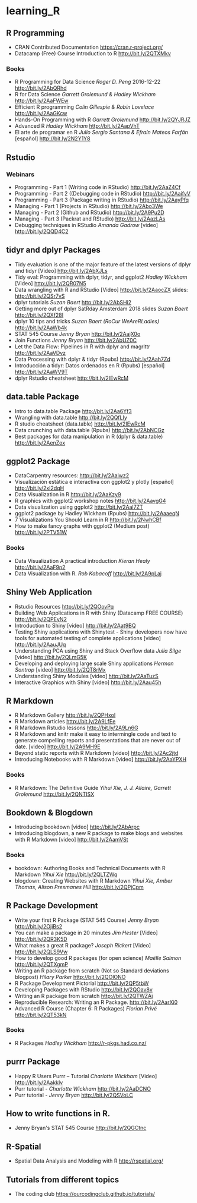 # learning_R

## R Programming
* CRAN Contributed Documentation https://cran.r-project.org/
* Datacamp (Free) Course Introduction to R http://bit.ly/2QTXMkv
### Books
* R Programming for Data Science _Roger D. Peng_ 2016-12-22 http://bit.ly/2AbQRhd
* R for Data Science _Garrett Grolemund & Hadley Wickham_ http://bit.ly/2AaFWEw
* Efficient R programming _Colin Gillespie & Robin Lovelace_ http://bit.ly/2AaGKcw
* Hands-On Programming with R _Garrett Grolemund_ http://bit.ly/2QYJRJZ
* Advanced R _Hadley Wickham_ http://bit.ly/2AapVhT
* El arte de programar en R _Julio Sergio Santana & Efraín Mateos Farfán_ [español]  http://bit.ly/2N2Y1Y8

## Rstudio
### Webinars
* Programming - Part 1 (Writing code in RStudio) http://bit.ly/2AaZ4Cf
* Programming - Part 2 ((Debugging code in RStudio) http://bit.ly/2AaifvV
* Programming - Part 3 (Package writing in RStudio) http://bit.ly/2AayPfq
* Managing - Part 1 (Projects in RStudio) http://bit.ly/2Abo3We
* Managing - Part 2 (Github and RStudio) http://bit.ly/2A9Pu2D
* Managing - Part 3 (Packrat and RStudio) http://bit.ly/2AazLAs
* Debugging techniques in RStudio _Amanda Gadrow_ [video] http://bit.ly/2QQD4C2


## tidyr and dplyr Packages
* Tidy evaluation is one of the major feature of the latest versions of dplyr and tidyr [Video] http://bit.ly/2AbXJLs
* Tidy eval: Programming with dplyr, tidyr, and ggplot2 _Hadley Wickham_ [Video] http://bit.ly/2QR07N5
* Data wrangling with R and RStudio [Video] http://bit.ly/2AaocZX slides: http://bit.ly/2QSr7vS
* dplyr tutorials _Suzan Baert_ http://bit.ly/2AbSHi2
* Getting more out of dplyr SatRday Amsterdam 2018 slides _Suzan Baert_ http://bit.ly/2QXf28I
* dplyr 10 tips and tricks _Suzan Baert (RoCur WeAreRLadies)_ http://bit.ly/2AaWb4k
* STAT 545 Course _Jenny Bryan_ http://bit.ly/2AajX0o
* Join Functions _Jenny Bryan_  http://bit.ly/2AbUZ0C
* Let the Data Flow: Pipelines in R with dplyr and magrittr http://bit.ly/2AaVDvz
* Data Processing with dplyr & tidyr (Rpubs) http://bit.ly/2Aah7Zd
* Introducción a tidyr: Datos ordenados en R (Rpubs) [español] http://bit.ly/2AaWV9T
* dplyr Rstudio cheatsheet http://bit.ly/2IEwRcM


## data.table Package 
* Intro to data.table Package http://bit.ly/2Aa6Yf3
* Wrangling with data.table http://bit.ly/2QQfLIy
* R studio cheatsheet (data.table) http://bit.ly/2IEwRcM
* Data crunching with data.table (Rpubs) http://bit.ly/2AbNCGz
* Best packages for data manipulation in R (dplyr & data.table) http://bit.ly/2AenZox

## ggplot2 Package
* DataCarpentry resources: http://bit.ly/2Aaiwz2
* Visualización estática e interactiva con ggplot2 y plotly [español] http://bit.ly/2xI2dqH
* Data Visualization in R http://bit.ly/2AaKzy9
* R graphics with ggplot2 workshop notes http://bit.ly/2AavgG4
* Data visualization using ggplot2 http://bit.ly/2Aal7ZT
* ggplot2 package by Hadley Wickham (Rpubs) http://bit.ly/2AaaeqN
* 7 Visualizations You Should Learn in R http://bit.ly/2NwhCBf
* How to make fancy graphs with ggplot2 (Medium post) http://bit.ly/2PTV51W
### Books 
* Data Visualization A practical introduction _Kieran Healy_ http://bit.ly/2AaF9n2
* Data Visualization with R. _Rob Kabacoff_ http://bit.ly/2A9pLaj

## Shiny Web Application
* Rstudio Resources http://bit.ly/2QOovPq
* Building Web Applications in R with Shiny (Datacamp FREE COURSE) http://bit.ly/2QPEyN2
* Introduction to Shiny [video] http://bit.ly/2Aat9BQ
* Testing Shiny applications with Shinytest - Shiny developers now have tools for automated testing of complete applications [video] http://bit.ly/2AauJUq
* Understanding PCA using Shiny and Stack Overflow data _Julia Silge_ [video] http://bit.ly/2QLmG5K
* Developing and deploying large scale Shiny applications _Herman Sontrop_ [video] http://bit.ly/2QT8rMx
* Understanding Shiny Modules [video] http://bit.ly/2AaTuzS
* Interactive Graphics with Shiny [video] http://bit.ly/2Aau45h


## R Markdown
* R Markdown Gallery http://bit.ly/2QPHxoI
* R Markdown articles http://bit.ly/2A9LfEe
* R Markdown Rstudio lessons http://bit.ly/2A9Ln6G
* R Markdown and knitr make it easy to intermingle code and text to generate compelling reports and presentations that are never out of date. [video] http://bit.ly/2A9MH9E
* Beyond static reports with R Markdown [video] http://bit.ly/2Ac2jtd
* Introducing Notebooks with R Markdown [video] http://bit.ly/2AaYPXH
### Books
* R Markdown: The Definitive Guide _Yihui Xie, J. J. Allaire, Garrett Grolemund_ http://bit.ly/2QNTISX

## Bookdown & Blogdown
* Introducing bookdown [video] http://bit.ly/2AbArpc
* Introducing blogdown, a new R package to make blogs and websites with R Markdown [video] http://bit.ly/2AamVSt
### Books
* bookdown: Authoring Books and Technical Documents with R Markdown _Yihui Xie_ http://bit.ly/2QLTZWq
* blogdown: Creating Websites with R Markdown _Yihui Xie, Amber Thomas, Alison Presmanes Hill_ http://bit.ly/2QPjCpm


## R Package Development
* Write your first R Package (STAT 545 Course) _Jenny Bryan_ http://bit.ly/2OjiBs2
* You can make a package in 20 minutes _Jim Hester_ [Video] http://bit.ly/2QR3K5D
* What makes a great R package? _Joseph Rickert_ [Video] http://bit.ly/2QLS9Vw
* How to develop good R packages (for open science) _Maëlle Salmon_ http://bit.ly/2QTXgmP
* Writing an R package from scratch (Not so Standard deviations blogpost) _Hilary Parker_ http://bit.ly/2QOlONO
* R Package Development Pictorial http://bit.ly/2QP5tbW
* Developing Packages with RStudio http://bit.ly/2QOav8v
* Writing an R package from scratch http://bit.ly/2QTWZAj
* Reproducible Research: Writing an R Package. http://bit.ly/2AarXi0 
* Advanced R Course (Chapter 6: R Packages) _Florian Privé_ http://bit.ly/2QT53kN
### Books 
* R Packages _Hadley Wickham_ http://r-pkgs.had.co.nz/

## purrr Package
* Happy R Users Purrr – Tutorial _Charlotte Wickham_ [Video] http://bit.ly/2AakkIv
* Purr tutorial - _Charlotte Wickham_ http://bit.ly/2AaDCNO
* Purr tutorial - _Jenny Bryan_ http://bit.ly/2QSVoLC


## How to write functions in R. 
* Jenny Bryan's STAT 545 Course http://bit.ly/2QGCtnc 

## R-Spatial 
* Spatial Data Analysis and Modeling with R http://rspatial.org/


## Tutorials from different topics

* The coding club https://ourcodingclub.github.io/tutorials/
